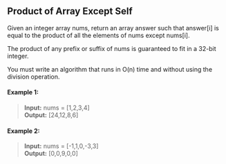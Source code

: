 ## Product of Array Except Self

Given an integer array nums, return an array answer such that answer[i] is equal to the product of all the elements of nums except nums[i].

The product of any prefix or suffix of nums is guaranteed to fit in a 32-bit integer.

You must write an algorithm that runs in O(n) time and without using the division operation.

#### Example 1:
> **Input:** nums = [1,2,3,4]<br>
> **Output:** [24,12,8,6]<br>

#### Example 2:
> **Input:** nums = [-1,1,0,-3,3]<br>
> **Output:** [0,0,9,0,0]<br>